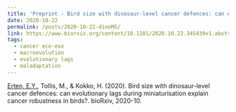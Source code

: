 ```yaml
---
title: 'Preprint - Bird size with dinosaur-level cancer defences: can evolutionary lags during miniaturisation explain cancer robustness in birds?'
date: 2020-10-22
permalink: /posts/2020-10-22-dinoMS/
link: https://www.biorxiv.org/content/10.1101/2020.10.22.345439v1.abstract
tags:
  - cancer eco-evo
  - macroevolution
  - evolutionary lags
  - maladaptation
---
```


<u>Erten, E.Y.</u>, Tollis, M., & Kokko, H. (2020). Bird size with dinosaur-level cancer defences: can evolutionary lags during miniaturisation explain cancer robustness in birds?. bioRxiv, 2020-10.


